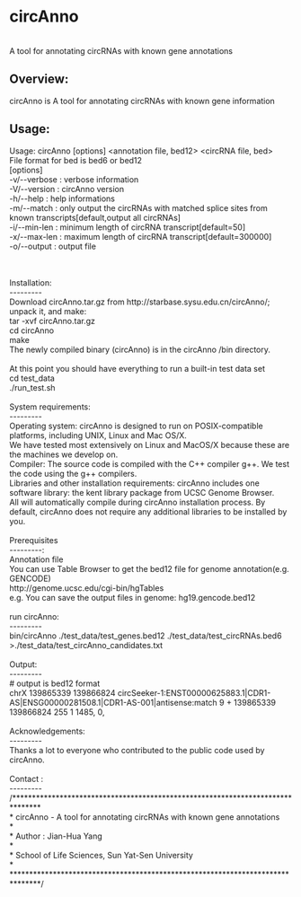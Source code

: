 # circAnno<BR>
A tool for annotating circRNAs with known gene annotations<BR>

Overview:
---------
circAnno is A tool for annotating circRNAs with known gene information<BR>

Usage:
---------
Usage:  circAnno [options] <annotation file, bed12> <circRNA file, bed> <BR>
File format for bed is bed6 or bed12<BR>
[options]<BR>
-v/--verbose                   : verbose information<BR>
-V/--version                   : circAnno version<BR>
-h/--help                      : help informations<BR>
-m/--match                     : only output the circRNAs with matched splice sites from known transcripts[default,output all circRNAs] <BR>
-i/--min-len                   : minimum length of circRNA transcript[default=50]<BR>
-x/--max-len                   : maximum length of circRNA transcript[default=300000]<BR>
-o/--output <string>           : output file<BR>
<BR>
<BR>
Installation:
<BR>
---------<BR>
Download circAnno.tar.gz from http://starbase.sysu.edu.cn/circAnno/; unpack it, and make:
<BR>
tar -xvf circAnno.tar.gz <BR>
cd circAnno<BR>
make<BR>
The newly compiled binary (circAnno) is in the circAnno /bin directory.<BR>
<BR>
At this point you should have everything to run a built-in test data set<BR>
cd test_data<BR>
./run_test.sh<BR>
<BR>
System requirements:
<BR>
---------<BR>
Operating system: circAnno is designed to run on POSIX-compatible platforms, including UNIX, Linux and Mac OS/X. <BR>
We have tested  most extensively on Linux and MacOS/X because these are the machines we develop on.<BR>
Compiler: The source code is compiled with  the C++ compiler g++. We test the code using the g++ compilers.<BR>
Libraries and other installation requirements: circAnno includes one software library: the kent library package from UCSC Genome Browser. <BR>
All will automatically compile during circAnno installation process. By default, circAnno does not require any additional libraries to be installed by you.<BR>
<BR>
Prerequisites<BR>
---------:
<BR>
Annotation file<BR>
You can use Table Browser to get the bed12 file for genome annotation(e.g. GENCODE)<BR>
http://genome.ucsc.edu/cgi-bin/hgTables<BR>
e.g. You can save the output files in genome: hg19.gencode.bed12<BR>
<BR>
run circAnno:
<BR>
---------<BR>
bin/circAnno ./test_data/test_genes.bed12 ./test_data/test_circRNAs.bed6 >./test_data/test_circAnno_candidates.txt<BR>
<BR>
Output:
<BR>
---------<BR>
# output is bed12 format<BR>
chrX	139865339	139866824	circSeeker-1:ENST00000625883.1|CDR1-AS|ENSG00000281508.1|CDR1-AS-001|antisense:match	9	+	139865339	139866824	255	1	1485,	0,<BR>
<BR>
Acknowledgements:
<BR>
---------<BR>
Thanks a lot to everyone who contributed to the public code used by circAnno.<BR>
<BR>
Contact :
<BR>
---------<BR>
/*******************************************************************************<BR>
 *	circAnno - A tool for annotating circRNAs with known gene annotations<BR>
 *<BR>
 *	Author : Jian-Hua Yang <yangjh7@mail.sysu.edu.cn><BR>
 * <BR>
 *	School of Life Sciences, Sun Yat-Sen University<BR>
 *  <BR>
 *******************************************************************************/<BR>
